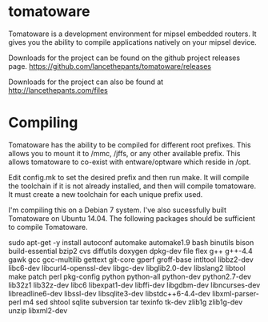 tomatoware
==========

Tomatoware is a development environment for mipsel embedded routers. It gives you the ability to compile applications natively on your mipsel device. 

Downloads for the project can be found on the github project releases page. https://github.com/lancethepants/tomatoware/releases

Downloads for the project can also be found at http://lancethepants.com/files

Compiling
==========

Tomatoware has the ability to be compiled for different root prefixes. This allows you to mount it to /mmc, /jffs, or any other available prefix. This allows tomatoware to co-exist with entware/optware which reside in /opt. 

Edit config.mk to set the desired prefix and then run make. It will compile the toolchain if it is not already installed, and then will compile tomatoware.  It must create a new toolchain for each unique prefix used.

I'm compiling this on a Debian 7 system. I've also sucessfully built Tomatoware on Ubuntu 14.04. The following packages should be sufficient to compile Tomatoware.

sudo apt-get -y install autoconf automake automake1.9 bash binutils bison build-essential bzip2 cvs diffutils doxygen dpkg-dev file flex g++ g++-4.4 gawk gcc gcc-multilib gettext git-core gperf groff-base intltool libbz2-dev libc6-dev libcurl4-openssl-dev libgc-dev libglib2.0-dev libslang2 libtool make patch perl pkg-config python python-all python-dev python2.7-dev lib32z1 lib32z-dev libc6 libexpat1-dev libffi-dev libgdbm-dev libncurses-dev libreadline6-dev libssl-dev libsqlite3-dev libstdc++6-4.4-dev libxml-parser-perl m4 sed shtool sqlite subversion tar texinfo tk-dev zlib1g zlib1g-dev unzip libxml2-dev
